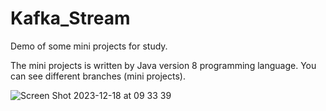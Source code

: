 # Kafka_Stream
Demo of some mini projects for study.

The mini projects is written by Java version 8 programming language. You can see different branches (mini projects).

![Screen Shot 2023-12-18 at 09 33 39](https://github.com/quangtn266/Kafka_Stream/assets/50879191/26d76eb2-9704-478b-ad8e-679d5ead6ce1)
